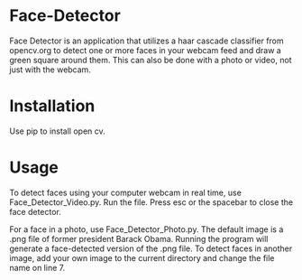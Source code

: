 # Face-Detector
Face Detector is an application that utilizes a haar cascade classifier from opencv.org to detect one or more faces in your webcam feed and draw a green square around them. This can also be done with a photo or video, not just with the webcam.

# Installation
Use pip to install open cv.

# Usage
To detect faces using your computer webcam in real time, use Face_Detector_Video.py. Run the file. Press esc or the spacebar to close the face detector.

For a face in a photo, use Face_Detector_Photo.py. The default image is a .png file of former president Barack Obama. Running the program will generate a face-detected version of the .png file. To detect faces in another image, add your own image to the current directory and change the file name on line 7. 
